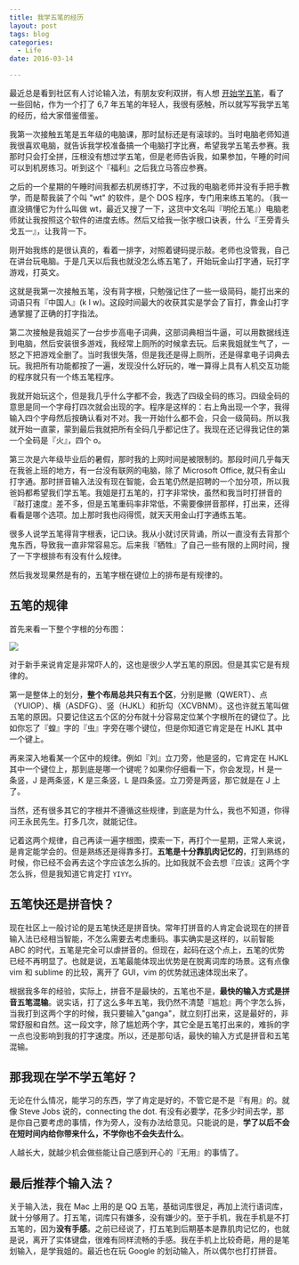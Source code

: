 ```yaml
---
title: 我学五笔的经历
layout: post
tags: blog
categories:
  - Life
date: 2016-03-14

---
```

最近总是看到社区有人讨论输入法，有朋友安利双拼，有人想 [开始学五笔](https://v2ex.com/t/256251)，看了一些回帖，作为一个打了 6,7 年五笔的年轻人，我很有感触，所以就写写我学五笔的经历，给大家借鉴借鉴。

我第一次接触五笔是五年级的电脑课，那时鼠标还是有滚球的。当时电脑老师知道我很喜欢电脑，就告诉我学校准备搞一个电脑打字比赛，希望我学五笔去参赛。我那时只会打全拼，压根没有想过学五笔，但是老师告诉我，如果参加，午睡的时间可以到机房练习。听到这个『福利』之后我立马答应参赛。

之后的一个星期的午睡时间我都去机房练打字，不过我的电脑老师并没有手把手教学，而是帮我装了个叫 "wt" 的软件，是个 DOS 程序，专门用来练五笔的。（我一直没搞懂它为什么叫做 wt，最近又搜了一下，这货中文名叫『明伦五笔』）电脑老师就让我按照这个软件的进度去练。然后又给我一张字根口诀表，什么『王旁青头戈五一』，让我背一下。

刚开始我练的是很认真的，看着一排字，对照着键码提示敲。老师也没管我，自己在讲台玩电脑。于是几天以后我也就没怎么练五笔了，开始玩金山打字通，玩打字游戏，打英文。

这就是我第一次接触五笔，没有背字根，只勉强记住了一些一级简码，能打出来的词语只有『中国人』(k l w)。这段时间最大的收获其实是学会了盲打，靠金山打字通掌握了正确的打字指法。

第二次接触是我姐买了一台步步高电子词典，这部词典相当牛逼，可以用数据线连到电脑，然后安装很多游戏，我经常上厕所的时候拿去玩。后来我姐就生气了，一怒之下把游戏全删了。当时我很失落，但是我还是得上厕所，还是得拿电子词典去玩。我把所有功能都按了一遍，发现没什么好玩的，唯一算得上具有人机交互功能的程序就只有一个练五笔程序。

我就开始玩这个，但是我几乎什么字都不会，我选了四级全码的练习。四级全码的意思是同一个字母打四次就会出现的字。程序是这样的：右上角出现一个字，我得输入四个字母然后按确认看对不对。我一开始什么都不会，只会一级简码。所以我就开始一直蒙，蒙到最后我就把所有全码几乎都记住了。我现在还记得我记住的第一个全码是『火』，四个 o。

第三次是六年级毕业后的暑假，那时我的上网时间是被限制的。那段时间几乎每天在我爸上班的地方，有一台没有联网的电脑，除了 Microsoft Office, 就只有金山打字通。那时拼音输入法没有现在智能，会五笔仍然是招聘的一个加分项，所以我爸妈都希望我们学五笔。我姐是打五笔的，打字非常快，虽然和我当时打拼音的『敲打速度』差不多，但是五笔重码率非常低，不需要像拼音那样，打出来，还得看看是哪个选项。加上那时我也闷得慌，就天天用金山打字通练五笔。

很多人说学五笔得背字根表，记口诀。我从小就讨厌背诵，所以一直没有去背那个鬼东西，导致我一直非常容易忘。后来我『牺牲』了自己一些有限的上网时间，搜了一下字根排布有没有什么规律。

然后我发现果然是有的，五笔字根在键位上的排布是有规律的。

## 五笔的规律

首先来看一下整个字根的分布图：

![](http://blogscdn.qiniudn.com/zigenbiao.png)

对于新手来说肯定是非常吓人的，这也是很少人学五笔的原因。但是其实它是有规律的。

第一是整体上的划分，**整个布局总共只有五个区**，分别是撇（QWERT）、点（YUIOP）、横（ASDFG）、竖（HJKL）和折勾（XCVBNM）。这也许就五笔叫做五笔的原因。只要记住这五个区的分布就十分容易定位某个字根所在的键位了。比如你忘了『蝗』字的『虫』字旁在哪个键位，但是你知道它肯定是在 HJKL 其中一个键上。

再来深入地看某一个区中的规律。例如『刘』立刀旁，他是竖的，它肯定在 HJKL 其中一个键位上，那到底是哪一个键呢？如果你仔细看一下，你会发现，H 是一条竖，J 是两条竖，K 是三条竖，L 是四条竖。立刀旁是两竖，那它就是在 J 上了。

当然，还有很多其它的字根并不遵循这些规律，到底是为什么，我也不知道，你得问王永民先生。打多几次，就能记住。

记着这两个规律，自己再读一遍字根图，摸索一下，再打个一星期，正常人来说，是肯定能学会的。但是熟练还是得靠多打。**五笔是十分靠肌肉记忆的**，打到熟练的时候，你已经不会再去这个字应该怎么拆的。比如我就不会去想『应该』这两个字怎么拆，但是我知道它肯定打 `YIYY`。

## 五笔快还是拼音快？

现在社区上一般讨论的是五笔快还是拼音快。常年打拼音的人肯定会说现在的拼音输入法已经相当智能，不怎么需要去考虑重码。事实确实是这样的，以前智能 ABC 的时代，五笔是完全可以虐拼音的。但现在，起码在这个点上，五笔的优势已经不再明显了。也就是说，五笔最能体现出优势是在脱离词库的场景。这有点像 vim 和 sublime 的比较，离开了 GUI，vim 的优势就迅速体现出来了。

根据我多年的经验，实际上，拼音不是最快的，五笔也不是，**最快的输入方式是拼音五笔混输**。说实话，打了这么多年五笔，我仍然不清楚『尴尬』两个字怎么拆，当我打到这两个字的时候，我只要输入"ganga"，就立刻打出来，这是最好的，非常舒服和自然。这一段文字，除了尴尬两个字，其它全是五笔打出来的，难拆的字一点也没影响到我的打字速度。所以，还是那句话，最快的输入方式是拼音和五笔混输。

## 那我现在学不学五笔好？

无论在什么情况，能学习的东西，学了肯定是好的，不管它是不是『有用』的。就像 Steve Jobs 说的，connecting the dot. 有没有必要学，花多少时间去学，那是你自己要考虑的事情，作为旁人，没有办法给意见。只能说的是，**学了以后不会在短时间内给你带来什么，不学你也不会失去什么**。

人越长大，就越少机会做些能让自己感到开心的『无用』的事情了。

## 最后推荐个输入法？

关于输入法，我在 Mac 上用的是 QQ 五笔，基础词库很足，再加上流行语词库，就十分够用了。打五笔，词库只有嫌多，没有嫌少的。至于手机，我在手机是不打五笔的，因为**没有手感**。之前已经说了，打五笔到后期基本是靠肌肉记忆的，也就是说，离开了实体键盘，很难有同样流畅的手感。我在手机上比较奇葩，用的是笔划输入，是学我姐的。最近也在玩 Google 的划动输入，所以偶尔也打打拼音。
